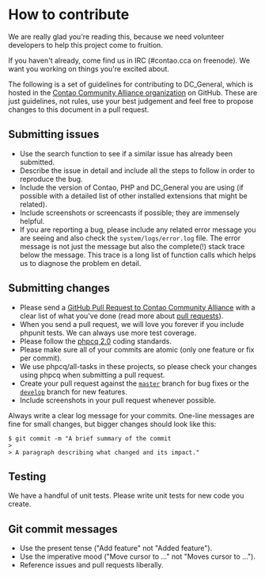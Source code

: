 # How to contribute

We are really glad you're reading this, because we need volunteer developers to
help this project come to fruition.

If you haven't already, come find us in IRC (#contao.cca on freenode).
We want you working on things you're excited about.

The following is a set of guidelines for contributing to DC_General, which
is hosted in the [Contao Community Alliance organization][1] on GitHub. These
are just guidelines, not rules, use your best judgement and feel free to
propose changes to this document in a pull request.

## Submitting issues

* Use the search function to see if a similar issue has already been submitted.
* Describe the issue in detail and include all the steps to follow in order to
  reproduce the bug.
* Include the version of Contao, PHP and DC_General you are using (if possible
  with a detailed list of other installed extensions that might be related).
* Include screenshots or screencasts if possible; they are immensely helpful.
* If you are reporting a bug, please include any related error message you are
  seeing and also check the `system/logs/error.log` file. The error message is
  not just the message but also the complete(!) stack trace below the message.
  This trace is a long list of function calls which helps us to diagnose the
  problem en detail.

## Submitting changes

* Please send a [GitHub Pull Request to Contao Community Alliance][1] with a
  clear list of what you've done (read more about [pull requests][2]).
* When you send a pull request, we will love you forever if you include
  phpunit tests. We can always use more test coverage.
* Please follow the [phpcq 2.0][3] coding standards.
* Please make sure all of your commits are atomic (only one feature or fix per
  commit).
* We use phpcq/all-tasks in these projects, so please check your changes
  using phpcq when submitting a pull request.
* Create your pull request against the [`master`][4] branch for bug fixes or the
  [`develop`][5] branch for new features.
* Include screenshots in your pull request whenever possible.

Always write a clear log message for your commits.
One-line messages are fine for small changes, but bigger changes should look
like this:

    $ git commit -m "A brief summary of the commit
    >
    > A paragraph describing what changed and its impact."

## Testing

We have a handful of unit tests. Please write unit tests for new code you
create.

## Git commit messages

* Use the present tense ("Add feature" not "Added feature").
* Use the imperative mood ("Move cursor to …" not "Moves cursor to …").
* Reference issues and pull requests liberally.

[1]: https://github.com/contao-community-alliance
[2]: http://help.github.com/pull-requests/
[3]: https://github.com/phpcq/coding-standard
[4]: https://github.com/contao-community-alliance/contao-community-alliance/contao-textfield-multiple-bundle/pull/new/master
[5]: https://github.com/contao-community-alliance/contao-multicolumnwizard-frontend-bundle/new/develop
